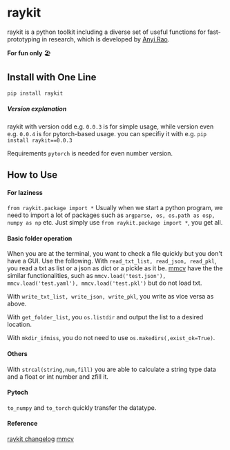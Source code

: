 # raykit 
raykit is a python toolkit including a diverse set of useful functions for fast-prototyping in research, which is developed by [Anyi Rao](https://anyirao.com/).

**For fun only** 🏖️



## Install with One Line

```sh
pip install raykit
 ```

##### Version explanation
raykit with version odd e.g. ```0.0.3``` is for simple usage, while version even e.g. ```0.0.4``` is for pytorch-based usage. you can specifiy it with e.g.
```pip install raykit==0.0.3```

Requirements ```pytorch``` is needed for even number version.

## How to Use
#### For laziness
```from raykit.package import *```
Usually when we start a python program, we need to import a lot of packages such as ```argparse, os, os.path as osp, numpy as np``` etc. Just simply use ```from raykit.package import *```, you get all.

#### Basic folder operation
When you are at the terminal, you want to check a file quickly but you don't have a GUI. Use the following. With ```read_txt_list, read_json, read_pkl```, you read a txt as list or a json as dict or a pickle as it be. [mmcv](https://github.com/open-mmlab/mmcv) have the the similar functionalities, such as ```mmcv.load('test.json'), mmcv.load('test.yaml'), mmcv.load('test.pkl')``` but do not load txt.

With ```write_txt_list, write_json, write_pkl```, you write as vice versa as above.

With ```get_folder_list```, you ```os.listdir``` and output the list to a desired location.

With ```mkdir_ifmiss```, you do not need to use ```os.makedirs(,exist_ok=True)```.

#### Others
With ```strcal(string,num,fill)``` you are able to calculate a string type data and a float or int number and zfill it. 

#### Pytoch
```to_numpy``` and ```to_torch``` quickly transfer the datatype.


#### Reference
[raykit changelog](docs/CHANGELOG.md)
[mmcv](https://github.com/open-mmlab/mmcv)


